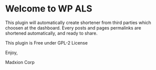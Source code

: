 # Welcome to WP ALS

This plugin will automatically create shortener from third parties which choosen at the dashboard. 
Every posts and pages permalinks are shortened automatically, and ready to share.

This plugin is Free under GPL-2 License

Enjoy,

Madxion Corp

